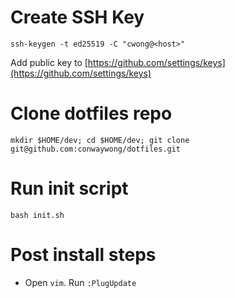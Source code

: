 # Create SSH Key

`ssh-keygen -t ed25519 -C "cwong@<host>"`

Add public key to [https://github.com/settings/keys](https://github.com/settings/keys)

# Clone dotfiles repo

`mkdir $HOME/dev; cd $HOME/dev; git clone git@github.com:conwaywong/dotfiles.git`

# Run init script

`bash init.sh`

# Post install steps

* Open `vim`.  Run `:PlugUpdate`
